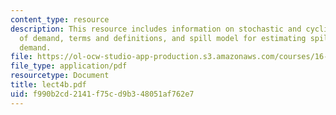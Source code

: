 ```yaml
---
content_type: resource
description: This resource includes information on stochastic and cyclical nature
  of demand, terms and definitions, and spill model for estimating spill and unconstrained
  demand.
file: https://ol-ocw-studio-app-production.s3.amazonaws.com/courses/16-75j-airline-management-spring-2006/f990b2cd2141f75cd9b348051af762e7_lect4b.pdf
file_type: application/pdf
resourcetype: Document
title: lect4b.pdf
uid: f990b2cd-2141-f75c-d9b3-48051af762e7
---
```

